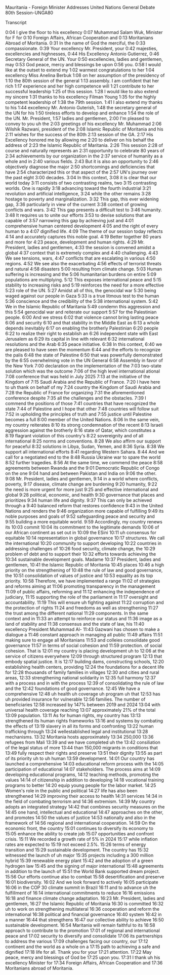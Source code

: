 Mauritania - Foreign Minister Addresses United Nations General Debate 80th Session-UNGA80

Transcript


0:04
I give the floor to his excellency
0:07
Muhammad Salam Wuk, Minister for F for
0:10
Foreign Affairs, African Cooperation and
0:13
Moritanians Abroad of Moritania.
0:31
In the name of God the merciful, the
0:33
compassionate.
0:39
Your excellency Mr. President, your
0:42
majesties, excellencies and highnesses,
0:44
His Excellency Antonio Gutierrez,
0:46
Secretary General of the UN. Your
0:50
excellencies, ladies and gentlemen, may
0:53
God peace, mercy and blessings be upon
0:56
you.
0:58
I would like at the outset to extend my
1:02
warmest congratulations to her
1:04
excellency Miss Anelina Berbuk
1:08
on her assumption of the presidency of
1:10
the 80th session of the general
1:13
assembly. I am confident that her rich
1:17
experience and her high competence will
1:21
contribute to her successful leadership
1:25
of this session.
1:28
I would like to also extend my sincere
1:31
thanks to his excellency Filman Young
1:35
for the highly competent leadership of
1:38
the 79th session.
1:41
I also extend my thanks to his
1:44
excellency Mr. Antonio Guterish,
1:48
the secretary general of the UN for his
1:50
tireless efforts to develop and enhance
1:54
the role of the UN. Mr. President,
1:57
ladies and gentlemen,
2:00
I'm pleased to convey to you uh the
2:03
greetings of his excellency Mr. Muhammad
2:06
Wilshik Razwani, president of the
2:08
Islamic Republic of Moritania and his
2:11
wishes for the success of the 80th
2:13
session of the GA.
2:17
His Excellency honored me by allowing me
2:20
to deliver on his behalf the address of
2:23
the Islamic Republic of Maritania.
2:26
This session
2:28
of course and naturally represents an
2:31
opportunity to celebrate 80 years of
2:34
achievements by our organization in the
2:37
service of humanity as a whole and in
2:40
various fields.
2:43
But it is also an opportunity to
2:46
objectively diagnose the major
2:50
shortcomings and deficiencies that have
2:54
characterized this or that aspect of the
2:57
UN's journey over the past eight
3:00
decades.
3:04
In this context,
3:08
it is clear that our world today
3:11
consists of two contrasting realms, two
3:15
contrasting worlds. One is rapidly
3:18
advancing toward the fourth industrial
3:21
revolution and artificial intelligence,
3:24
while the other remains
3:28
hostage to poverty and marginalization.
3:32
This gap, this ever widening gap,
3:36
particularly in view of the current
3:38
context of growing conflicts and wars.
3:42
This gap presents a difficult test to
3:46
humanity.
3:48
It requires us to unite our efforts
3:53
to devise solutions that are capable of
3:57
narrowing this gap by achieving just and
4:01
comprehensive human centered development
4:05
and the right of every human to a
4:07
dignified life.
4:09
The theme of our session today reflects
4:14
and accurately captures this noble goal.
4:19
Better together 80 years and more for
4:23
peace, development and human rights.
4:29
Mr. President, ladies and gentlemen,
4:33
the session is convened amidst a global
4:37
context that is extremely complex and
4:40
challenging.
4:43
We see tensions, wars,
4:47
conflicts that are escalating in various
4:50
regions.
4:52
We see also the exacerbating
4:56
effects of terrorist threats and natural
4:58
disasters
5:00
resulting from climate change.
5:03
Human suffering is increasing and the
5:06
humanitarian burdens on entire
5:09
populations are multiplying.
5:12
This exposes international peace and
5:15
stability to increasing risks and
5:19
reinforces the need for a more effective
5:23
role of the UN.
5:27
Amidst all of this, the genocidal war
5:30
being waged against our people in Gaza
5:33
is a true litmous test to the human
5:36
conscience and the credibility of the
5:38
international system.
5:42
We in the Islamic Republic of Maritania
5:49
condemn this aggression and this
5:54
genocidal war and reiterate our support
5:57
for the Palestinian people.
6:00
And we stress
6:02
that violence cannot bring lasting peace
6:06
and security
6:10
and that stability in the Middle East as
6:13
a whole depends inevitably
6:17
on enabling the brotherly Palestinian
6:20
people
6:22
to realize their right to establish an
6:26
independent state with East Jerusalem as
6:29
its capital in line with relevant
6:32
international resolutions and the Arab
6:35
peace initiative.
6:38
In this context,
6:40
we are pleased to have seen the momentum
6:44
and the efforts to recognize the palis
6:48
the state of Palestine
6:50
that was powerfully demonstrated by the
6:55
overwhelming vote in the UN General
6:58
Assembly in favor of the New York
7:00
declaration on the implementation of the
7:03
two-state solution which was the outcome
7:06
of the high level international ational
7:08
conference that was held in July 2025
7:13
at the initiative of the Kingdom of
7:15
Saudi Arabia and the Republic of France.
7:20
I have here to uh thank on behalf of my
7:24
country the Kingdom of Saudi Arabia and
7:28
the Republic of France for organizing
7:31
the aforementioned conference despite
7:35
all the challenges and the obstacles.
7:39
I commend the positions of those
7:41
countries that have recognized the state
7:44
of Palestine and I hope that other
7:48
countries will follow suit
7:52
in upholding the principles of truth and
7:55
justice until Palestine becomes a full
8:00
member of the United Nations.
8:06
In the same vein, my country reiterates
8:10
its strong condemnation of the recent
8:13
Israeli aggression against the brotherly
8:16
state of Qatar, which constitutes a
8:19
flagrant violation of this country's
8:22
sovereignity and of all international
8:25
norms and conventions.
8:28
We also affirm our support for peaceful
8:32
solutions in Libya, Sudan, Yemen, and
8:36
Syria.
8:38
We support all international efforts
8:41
regarding Western Sahara.
8:44
And we call for a negotiated end to the
8:48
Russia Ukraine war to spare the world
8:52
further tragedies.
8:56
At the same time, we commend the peace
8:58
agreements between Rwanda and the
9:01
Democratic Republic of Congo on the one
9:04
hand and between Pakistan and India on
9:06
the other.
9:08
Mr. President, ladies and gentlemen,
9:14
in a world where conflicts, poverty,
9:17
disease, climate change are burdening
9:20
humanity,
9:22
the need is more urgent for more just
9:25
and effective international and global
9:28
political, economic, and health
9:30
governance that places and prioritizes
9:34
human life and dignity.
9:37
This can only be achieved through a
9:40
balanced reform that restores confidence
9:43
in the United Nations and renders the
9:46
organization more capable of fulfilling
9:49
its noble purposes and goals of
9:52
safeguarding peace and security and
9:55
building a more equitable world.
9:59
Accordingly, my country renews its
10:03
commit
10:04
its commitment to the legitimate demands
10:06
of our African continent as set out in
10:09
the ESini
10:11
uh consensus for equitable
10:14
representation in global governance
10:17
structures. We call the international
10:20
community to support developing
10:22
countries in addressing challenges of
10:26
food security, climate change, the
10:29
problem of debt and to support their
10:32
efforts towards achieving the
10:34
sustainable development goals. Madame
10:37
President, ladies and gentlemen,
10:41
the Islamic Republic of Moritania
10:45
places
10:46
a high priority on the strengthening of
10:48
the rule of law and good governance, the
10:51
consolidation of values of justice and
10:53
equality as its top priority.
10:58
Therefore, we have implemented a range
11:02
of strategies and reforms aiming at
11:06
promoting transparency in the management
11:09
of public affairs, reforming and
11:12
enhancing the independence of judiciary,
11:15
supporting the role of the parliament in
11:17
oversight and accountability.
11:19
This will ensure uh fighting against
11:22
corruption and the protection of rights
11:24
and freedoms as well as strengthening
11:27
the trust among the different national
11:29
components. In the same context and in
11:33
an attempt to reinforce our status and
11:36
image as a land of stability and
11:38
consensus and the state of law, his
11:40
excellency President Muhammad Al-
11:43
Gazwani has chosen to make a dialogue a
11:46
constant approach in managing all public
11:49
affairs
11:51
making sure to engage all Moritanians
11:53
and colleies consolidate good governance
11:57
in terms of social cohesion and
11:59
protection. of social cohesion. That is
12:01
my country is placing development uh to
12:06
at the service of citizens everywhere
12:09
through structured program
12:13
that embody spatial justice. It is
12:17
building dams, constructing schools,
12:20
establishing health centers, providing
12:24
the foundations for a decent life for
12:28
thousands of family families in villages
12:30
and cities and rural areas,
12:33
strengthening national solidarity in
12:35
full harmony
12:37
with a process and in with the process
12:39
of consolidating the rule of law and the
12:42
foundations of good governance.
12:45
We have a comprehensive
12:48
uh health uh coverage uh program uh that
12:53
has uh provided insurance for vulnerable
12:56
families. The number of beneficiaries
12:58
increased by 147% between 2019 and 2024
13:04
with universal health coverage reaching
13:07
approximately 21% of the total
13:09
population.
13:11
As for human rights, my country has
13:13
strengthened its human rights frameworks
13:16
and systems by combating the effects of
13:19
slavery in all its forms and confronting
13:22
human trafficking through
13:24
wellestablished legal and institutional
13:28
mechanisms.
13:32
Moritania hosts approximately
13:34
250,000
13:36
refugees from Mali
13:39
and we have completed uh the
13:42
consiliation of the legal status of more
13:44
than 150,000 migrants in conditions that
13:49
fully respect their rights and preserve
13:51
their dignity
13:55
as part of its priority uh to uh human
13:59
development.
14:01
Our country has launched a comprehensive
14:03
educational reform process with the
14:05
participation of educational
14:07
stakeholders. The process aims at
14:09
developing educational programs,
14:12
teaching methods, promoting the values
14:14
of citizenship in addition to developing
14:18
vocational training programs to better
14:20
equip young people for the labor market.
14:25
Women's role in the public and political
14:27
life has also been strengthened
14:29
improving their access to health
14:31
services
14:34
in the field of combating terrorism and
14:36
extremism.
14:39
My country adopts an integrated strategy
14:42
that combines security measures on the
14:45
one hand, intellectual and educational
14:47
approaches on the other, and promotes
14:50
the values of justice
14:53
nationally and also in the framework of
14:56
regional and international cooperation.
14:59
On the economic front, the country
15:01
continues to diversify its economy to
15:05
enhance the ability to create job
15:07
opportunities and confront crisis.
15:11
We recorded a growth rate of 5% in 2024
15:17
while inflation rates are expected to
15:19
not exceed 2.5%.
15:26
terms of energy transition and
15:29
sustainable development. The country has
15:32
witnessed the launch of uh major
15:35
projects including a 300 million hybrid
15:39
renewable energy plant
15:42
and the adoption of a green hydrogen law
15:45
and the signing of major international
15:48
agreements in addition to the launch of
15:51
the World Bank supported dream project.
15:56
Our efforts continue also to combat
15:58
desertification and preserve
16:01
biodiversity.
16:02
And we look forward to actively
16:05
participate
16:06
in the COP 30 climate summit in Brazil
16:11
and to advance uh the fulfillment of
16:14
international commitments to reduce
16:16
emissions
16:18
and finance climate change adaptation.
16:23
Mr. President, ladies and gentlemen,
16:27
the Islamic Republic of Moritania
16:30
is committed
16:32
uh to work on strengthening multilateral
16:36
cooperation and reform the international
16:38
political and financial governance
16:40
system
16:42
in a manner
16:44
that strengthens
16:47
our collective ability to achieve
16:50
sustainable development.
16:54
Maritania will remain faithful to its
16:58
approach to contribute to the promotion
17:01
of regional and international peace and
17:02
security to diversify and consolidate
17:06
its partnerships to address the various
17:09
challenges facing our country, our
17:12
continent and the world as a whole on a
17:15
path to achieving a safe and dignified
17:18
life for all. Thank you for your
17:21
attention.
17:22
May peace, mercy and blessings of God be
17:25
upon you.
17:31
I thank uh his excellency Minister for
17:34
Foreign Affairs, African Cooperation and
17:36
Moritanians abroad of Moritania.

